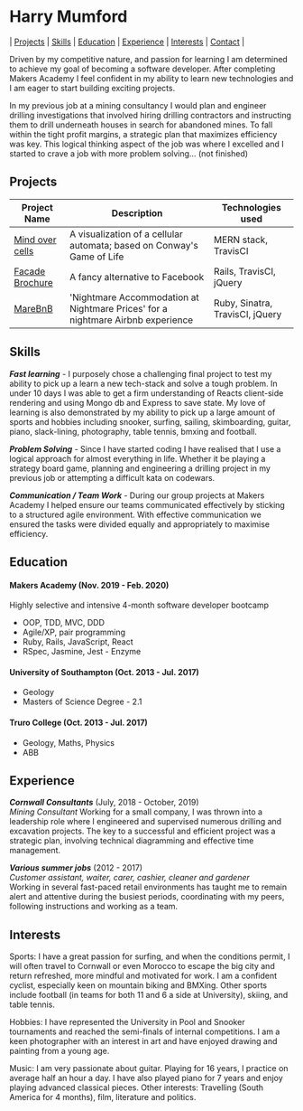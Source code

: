 # Harry Mumford


| [Projects](#Projects) | [Skills](#Skills) | [Education](#Education) | [Experience](#Experience) | [Interests](#Interests) | [Contact](#Contacts) |

Driven by my competitive nature, and passion for learning I am determined to achieve my goal of becoming a software developer. After completing Makers Academy I feel confident in my ability to learn new technologies and I am eager to start building exciting projects. 

In my previous job at a mining consultancy I would plan and engineer drilling investigations that involved hiring drilling contractors and instructing them to drill underneath houses in search for abandoned mines. To fall within the tight profit margins, a strategic plan that maximizes efficiency was key. This logical thinking aspect of the job was where I excelled and I started to crave a job with more problem solving… (not finished)



## Projects

| Project Name | Description | Technologies used |
|--------------|-------------|-------------------|
| [Mind over cells](https://github.com/Hyan18/the-css) | A visualization of a cellular automata; based on Conway's Game of Life | MERN stack, TravisCI |
| [Facade Brochure](https://github.com/EManifold/acebook-zuckermen) | A fancy alternative to Facebook | Rails, TravisCI, jQuery |
| [MareBnB](https://github.com/HarryMumford/MareBnB)| 'Nightmare Accommodation at Nightmare Prices' for a nightmare Airbnb experience | Ruby, Sinatra, TravisCI, jQuery |

## Skills

***Fast learning*** - I purposely chose a challenging final project to test my ability to pick up a learn a new tech-stack and solve a tough problem. In under 10 days I was able to get a firm understanding of Reacts client-side rendering and using Mongo db and Express to save state. My love of learning is also demonstrated by my ability to pick up a large amount of sports and hobbies including snooker, surfing, sailing, skimboarding, guitar, piano, slack-lining, photography, table tennis, bmxing and football. 

***Problem Solving*** - Since I have started coding I have realised that I use a logical approach for almost everything in life. Whether it be playing a strategy board game, planning and engineering a drilling project in my previous job or attempting a difficult kata on codewars. 

***Communication / Team Work*** - During our group projects at Makers Academy I helped ensure our teams communicated effectively by sticking to a structured agile environment. With effective communication we ensured the tasks were divided equally and appropriately to maximise efficiency. 

## Education

#### Makers Academy (Nov. 2019 - Feb. 2020)
Highly selective and intensive 4-month software developer bootcamp

- OOP, TDD, MVC, DDD
- Agile/XP, pair programming
- Ruby, Rails, JavaScript, React
- RSpec, Jasmine, Jest - Enzyme

#### University of Southampton (Oct. 2013 - Jul. 2017)

- Geology
- Masters of Science Degree - 2.1

#### Truro College (Oct. 2013 - Jul. 2017)

- Geology, Maths, Physics
- ABB

## Experience

***Cornwall Consultants*** (July, 2018 - October, 2019)  
*Mining Consultant* 
Working for a small company, I was thrown into a leadership role where I engineered and supervised numerous drilling and excavation projects. The key to a successful and efficient project was a strategic plan, involving technical diagramming and effective time management.

***Various summer jobs*** (2012 - 2017)   
*Customer assistant, waiter, carer, cashier, cleaner and gardener*  
Working in several fast-paced retail environments has taught me to remain alert and attentive during the busiest periods, coordinating with my peers, following instructions and working as a team. 

## Interests

Sports: I have a great passion for surfing, and when the conditions permit, I will often travel to Cornwall or even Morocco to escape the big city and return refreshed, more mindful and motivated for work. I am a confident cyclist, especially keen on mountain biking and BMXing. Other sports include football (in teams for both 11 and 6 a side at University), skiing, and table tennis.

Hobbies: I have represented the University in Pool and Snooker tournaments and reached the
semi-finals of internal competitions. I am a keen photographer with an interest in art and have
enjoyed drawing and painting from a young age.

Music: I am very passionate about guitar. Playing for 16 years, I practice on average half an hour
a day. I have also played piano for 7 years and enjoy playing advanced classical pieces.
Other interests: Travelling (South America for 4 months), film, literature and politics.
